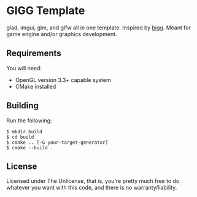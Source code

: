 # GIGG Template
glad, imgui, glm, and glfw all in one template. Inspired by [bigg](https://github.com/JoshuaBrookover/bigg). Meant for game engine and/or graphics development.

## Requirements
You will need:
- OpenGL version 3.3+ capable system
- CMake installed

## Building
Run the following:
```
$ mkdir build
$ cd build
$ cmake .. [-G your-target-generator]
$ cmake --build .
```

## License
Licensed under The Unlicense, that is, you're pretty much free to do whatever you want with this code, and there is no warranty/liability.
